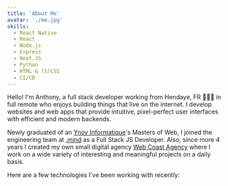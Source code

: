 ```yaml
---
title: 'About Me'
avatar: './me.jpg'
skills:
  - React Native
  - React
  - Node.js
  - Express
  - Next.JS
  - Python
  - HTML & (S)CSS
  - CI/CD
---
```


Hello! I'm Anthony, a full stack developer working from Hendaye, FR 🏄🏼‍♂️ in full remote who enjoys building things that live on the internet. I develop websites and web apps that provide intuitive, pixel-perfect user interfaces with efficient and modern backends.

Newly graduated of an [Ynov Informatique](https://ynov.com/)'s Masters of Web, I joined the engineering team at [.mind](https://dotmind.io/) as a Full Stack JS Developer. Also, since more 4 years I created my own small digital agency [Web Coast Agency](https://webcoastagency.com/) where I work on a wide variety of interesting and meaningful projects on a daily basis.

Here are a few technologies I've been working with recently:
